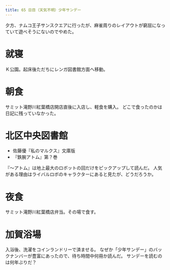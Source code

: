 ```yaml
---
title: 65 日目（天気不明）少年サンデー
---
```


夕方、ナムコ王子サンスクエアに行ったが、麻雀周りのレイアウトが窮屈になっていて遊べそうにないのでやめた。

# 就寝

Ｋ公園。起床後ただちにレンガ図書館方面へ移動。

# 朝食

サミット滝野川紅葉橋店開店直後に入店し、軽食を購入。
どこで食ったのかは日記に残っていなかった。

# 北区中央図書館

* 佐藤優『私のマルクス』文庫版
* 『鉄腕アトム』第？巻

『～アトム』は地上最大のロボットの回だけをピックアップして読んだ。
人気がある理由はライバルロボのキャラクターにあると見たが、どうだろうか。

# 夜食

サミット滝野川紅葉橋店弁当。その場で食す。

# 加賀浴場

入浴後、洗濯をコインランドリーで済ませる。
なぜか「少年サンデー」のバックナンバーが豊富にあったので、待ち時間中何冊か読んだ。
サンデーを読むのは何年ぶりだ？
